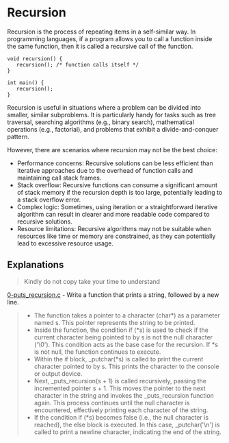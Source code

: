 # Recursion
Recursion is the process of repeating items in a self-similar way. In programming languages, if a program allows you to call a function inside the same function, then it is called a recursive call of the function.
```
void recursion() {
   recursion(); /* function calls itself */
}

int main() {
   recursion();
}
```
Recursion is useful in situations where a problem can be divided into smaller, similar subproblems. It is particularly handy for tasks such as tree traversal, searching algorithms (e.g., binary search), mathematical operations (e.g., factorial), and problems that exhibit a divide-and-conquer pattern.

However, there are scenarios where recursion may not be the best choice:

* Performance concerns: Recursive solutions can be less efficient than iterative approaches due to the overhead of function calls and maintaining call stack frames.
* Stack overflow: Recursive functions can consume a significant amount of stack memory if the recursion depth is too large, potentially leading to a stack overflow error.
* Complex logic: Sometimes, using iteration or a straightforward iterative algorithm can result in clearer and more readable code compared to recursive solutions.
* Resource limitations: Recursive algorithms may not be suitable when resources like time or memory are constrained, as they can potentially lead to excessive resource usage.

## Explanations
> Kindly do not copy take your time to understand

[0-puts_recursion.c](https://github.com/Darryl-Mbae/alx-low_level_programming/blob/master/0x08-recursion/0-puts_recursion.c) - Write a function that prints a string, followed by a new line.
> * The function takes a pointer to a character (char*) as a parameter named s. This pointer represents the string to be printed.
> * Inside the function, the condition if (*s) is used to check if the current character being pointed to by s is not the null character ('\0'). This condition acts as the base case for the recursion. If *s is not null, the function continues to execute.
> * Within the if block, _putchar(*s) is called to print the current character pointed to by s. This prints the character to the console or output device.
> * Next, _puts_recursion(s + 1) is called recursively, passing the incremented pointer s + 1. This moves the pointer to the next character in the string and invokes the _puts_recursion function again. This process continues until the null character is encountered, effectively printing each character of the string.
> * If the condition if (*s) becomes false (i.e., the null character is reached), the else block is executed. In this case, _putchar('\n') is called to print a newline character, indicating the end of the string.

